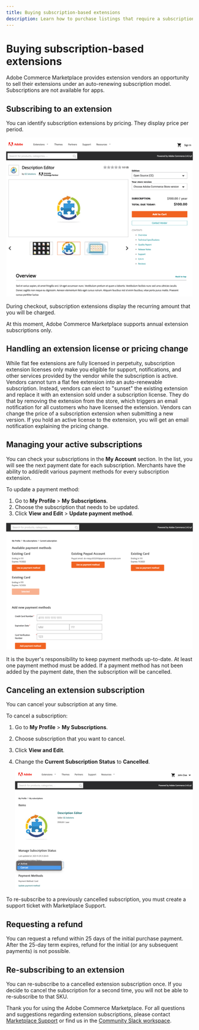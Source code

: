 ```yaml
---
title: Buying subscription-based extensions
description: Learn how to purchase listings that require a subscription.
---
```


# Buying subscription-based extensions

Adobe Commerce Marketplace provides extension vendors an opportunity to sell their extensions under an auto-renewing subscription model. Subscriptions are not available for apps.

## Subscribing to an extension

You can identify subscription extensions by pricing. They display price per period.

![](../../sellers/_images/subscriptions-buying-pricing.png)

During checkout, subscription extensions display the recurring amount that you will be charged.

<InlineAlert variant="info" slots="text"/>

At this moment, Adobe Commerce Marketplace supports annual extension subscriptions only.

## Handling an extension license or pricing change

While flat fee extensions are fully licensed in perpetuity, subscription extension licenses only make you eligible for support, notifications, and other services provided by the vendor while the subscription is active.
Vendors cannot turn a flat fee extension into an auto-renewable subscription.
Instead, vendors can elect to "sunset" the existing extension and replace it with an extension sold under a subscription license. They do that by removing the extension from the store, which triggers an email notification for all customers who have licensed the extension.
Vendors can change the price of a subscription extension when submitting a new version.
If you hold an active license to the extension, you will get an email notification explaining the pricing change.

## Managing your active subscriptions

You can check your subscriptions in the **My Account** section. In the list, you will see the next payment date for each subscription. Merchants have the ability to add/edit various payment methods for every subscription extension.

To update a payment method:

1. Go to **My Profile** > **My Subscriptions**.
1. Choose the subscription that needs to be updated.
1. Click **View and Edit** > **Update payment method**.

![](../../sellers/_images/subscriptions-payment-methods.png)

It is the buyer's responsibility to keep payment methods up-to-date. At least one payment method must be added. If a payment method has not been added by the payment date, then the subscription will be cancelled.

## Canceling an extension subscription

You can cancel your subscription at any time.

To cancel a subscription:

1. Go to **My Profile** > **My Subscriptions**.
1. Choose subscription that you want to cancel.
1. Click **View and Edit**.
1. Change the **Current Subscription Status** to **Cancelled**.

    ![](../../sellers/_images/subscriptions-cancel.png)

To re-subscribe to a previously cancelled subscription, you must create a support ticket with Marketplace Support.

## Requesting a refund

You can request a refund within 25 days of the initial purchase payment. After the 25-day term expires, refund for the initial (or any subsequent payments) is not possible.

## Re-subscribing to an extension

You can re-subscribe to a cancelled extension subscription once. If you decide to cancel the subscription for a second time, you will not be able to re-subscribe to that SKU.

Thank you for using the Adobe Commerce Marketplace. For all questions and suggestions regarding extension subscriptions, please contact [Marketplace Support](https://commercemarketplace-support.adobe.com) or find us in the [Community Slack workspace](https://developer.adobe.com/open/magento/slack).
